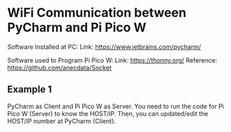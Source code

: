 # WiFi Communication between PyCharm and Pi Pico W

Software Installed at PC:
Link: https://www.jetbrains.com/pycharm/

Software used to Program Pi Pico W:
Link: https://thonny.org/
Reference: https://github.com/anecdata/Socket

## Example 1
PyCharm as Client and Pi Pico W as Server. You need to run the code for Pi Pico W (Server) to know the HOST/IP. Then, you can updated/edit the HOST/IP number at PyCharm (Client). 
